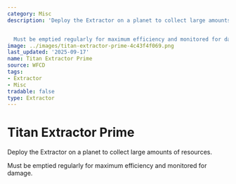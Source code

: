 ```yaml
---
category: Misc
description: 'Deploy the Extractor on a planet to collect large amounts of resources.


  Must be emptied regularly for maximum efficiency and monitored for damage.'
image: ../images/titan-extractor-prime-4c43f4f069.png
last_updated: '2025-09-17'
name: Titan Extractor Prime
source: WFCD
tags:
- Extractor
- Misc
tradable: false
type: Extractor
---
```


# Titan Extractor Prime

Deploy the Extractor on a planet to collect large amounts of resources.

Must be emptied regularly for maximum efficiency and monitored for damage.

